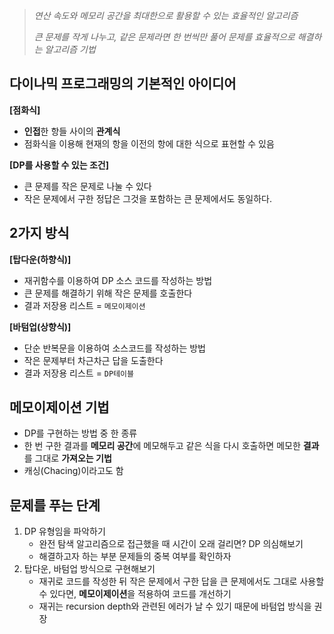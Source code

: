 > *연산 속도와 메모리 공간을 최대한으로 활용할 수 있는 효율적인 알고리즘*
> 
> *큰 문제를 작게 나누고, 같은 문제라면 한 번씩만 풀어 문제를 효율적으로 해결하는 알고리즘 기법*
>

## 다이나믹 프로그래밍의 기본적인 아이디어

**[점화식]**

- **인접**한 항들 사이의 **관계식**
- 점화식을 이용해 현재의 항을 이전의 항에 대한 식으로 표현할 수 있음

**[DP를 사용할 수 있는 조건]**

- 큰 문제를 작은 문제로 나눌 수 있다
- 작은 문제에서 구한 정답은 그것을 포함하는 큰 문제에서도 동일하다.

## 2가지 방식

**[탑다운(하향식)]**

- 재귀함수를 이용하여 DP 소스 코드를 작성하는 방법
- 큰 문제를 해결하기 위해 작은 문제를 호출한다
- 결과 저장용 리스트 = `메모이제이션`

**[바텀업(상향식)]**

- 단순 반복문을 이용하여 소스코드를 작성하는 방법
- 작은 문제부터 차근차근 답을 도출한다
- 결과 저장용 리스트 = `DP테이블`

## 메모이제이션 기법

- DP를 구현하는 방법 중 한 종류
- 한 번 구한 결과를 **메모리 공간**에 메모해두고 같은 식을 다시 호출하면 메모한 **결과**를 그대로 **가져오는 기법**
- 캐싱(Chacing)이라고도 함

## 문제를 푸는 단계

1. DP 유형임을 파악하기
   - 완전 탐색 알고리즘으로 접근했을 때 시간이 오래 걸리면? DP 의심해보기
   - 해결하고자 하는 부분 문제들의 중복 여부를 확인하자
2. 탑다운, 바텀업 방식으로 구현해보기
   - 재귀로 코드를 작성한 뒤 작은 문제에서 구한 답을 큰 문제에서도 그대로 사용할 수 있다면, **메모이제이션**을 적용하여 코드를 개선하기
   - 재귀는 recursion depth와 관련된 에러가 날 수 있기 때문에 바텀업 방식을 권장